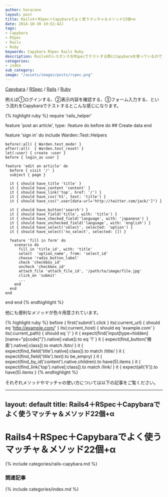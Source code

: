 ```yaml
---
author: haracane
layout: post
title: Rails4＋RSpec＋Capybaraでよく使うマッチャ＆メソッド22個+α
date: 2014-10-30 19:52:42J
tags:
- Capybara
- RSpec
- Rails
- Ruby
keywords: Capybara RSpec Rails Ruby
description: Rails4のレスポンスをRSpecでテストする際にCapybaraを使っているのですが、マッチャやメソッドの使い方を調べることが多いのでまとめてみました。
categories:
- index
sub_category:
image: "/assets/images/posts/rspec.png"
---
```

<!-- tag_links -->
[Capybara](/tags/capybara/) / [RSpec](/tags/rspec/) / [Rails](/tags/rails/) / [Ruby](/tags/ruby/)

<!-- content -->
例えば①ログインする、②表示内容を確認する、③フォーム入力する、という流れをCapybaraでテストするとこんな感じになります。

{% highlight ruby %}
require 'rails_helper'

feature 'post an article', type: :feature do
  before do
    ## Create data
  end

  feature 'sign in' do
    include Warden::Test::Helpers

    before(:all) { Warden.test_mode! }
    after(:all)  { Warden.test_reset! }
    let(:user) { create :user }
    before { login_as user }

    feature 'edit an article' do
      before { visit '/' }
      subject { page }

      it { should have_title 'title' }
      it { should have_content 'content' }
      it { should have_link('top', href: '/') }
      it { should have_css('h1', text: 'title') }
      it { should have_css(".user[data-url='http://twitter.com/jack/']") }

      it { should have_button('search') }
      it { should have_field('title', with: 'title') }
      it { should have_checked_field('language', with: 'japanese') }
      it { should have_unchecked_field('language', with: 'english') }
      it { should have_select('select', selected: 'option') }
      it { should have_select('no_select', selected: []) }

      feature 'fill in form' do
        scenario do
          fill_in 'title_id', with: 'title'
          select  'option_name', from: 'select_id'
          choose 'radio_button_label'
          check 'checkbox_id'
          uncheck 'checkbox_id'
          attach_file 'attach_file_id', '/path/to/image/file.jpg'
          click_on 'submit'
          ...
        end
      end
    end
  end
end
{% endhighlight %}

他にも便利なメソッドが色々用意されています。

{% highlight ruby %}
before { first('submit').click }
its(:current_url) { should eq 'http://example.com/' }
its(:current_host) { should eq 'example.com' }
its(:current_path) { should eq '/' }
it { expect(find('input[type=hidden][name="p[code]"]').native[:value]).to eq '1' }
it { expect(find_button('検索').native[:class]).to match /btn/ }
it { expect(find_field('title').native[:class]).to match /title/ }
it { expect(find_field('title').text).to be_empry) }
it { expect(find_by_id('content').native.children).to have(5).items }
it { expect(find_link('top').native[:class]).to match /link/ }
it { expect(all('li')).to have(5).items }
{% endhighlight %}

それぞれメソッドやマッチャの使い方については以下の記事をご覧ください。

---
layout: default
title: Rails4＋RSpec＋Capybaraでよく使うマッチャ＆メソッド22個+α
---
# Rails4＋RSpec＋Capybaraでよく使うマッチャ＆メソッド22個+α

{% include categories/rails-capybara.md %}

<!-- category_siblings -->
### 関連記事

{% include categories/index.md %}
